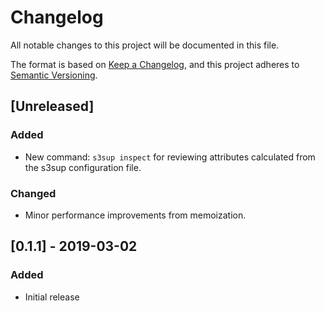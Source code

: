 # Changelog
All notable changes to this project will be documented in this file.

The format is based on [Keep a Changelog](https://keepachangelog.com/en/1.0.0/),
and this project adheres to [Semantic Versioning](https://semver.org/spec/v2.0.0.html).

## [Unreleased]
### Added
 - New command: `s3sup inspect` for reviewing attributes calculated from the
   s3sup configuration file.

### Changed
 - Minor performance improvements from memoization.

## [0.1.1] - 2019-03-02
### Added
- Initial release
